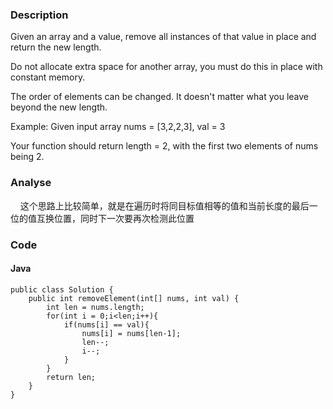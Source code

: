### Description
Given an array and a value, remove all instances of that value in place and return the new length.

Do not allocate extra space for another array, you must do this in place with constant memory.

The order of elements can be changed. It doesn't matter what you leave beyond the new length.

Example:
Given input array nums = [3,2,2,3], val = 3

Your function should return length = 2, with the first two elements of nums being 2.
### Analyse
    
这个思路上比较简单，就是在遍历时将同目标值相等的值和当前长度的最后一位的值互换位置，同时下一次要再次检测此位置
    
### Code

#### Java
```
public class Solution {
    public int removeElement(int[] nums, int val) {
        int len = nums.length;
        for(int i = 0;i<len;i++){
            if(nums[i] == val){
                nums[i] = nums[len-1];
                len--;
                i--;
            }
        }
        return len;
    }
}

```


